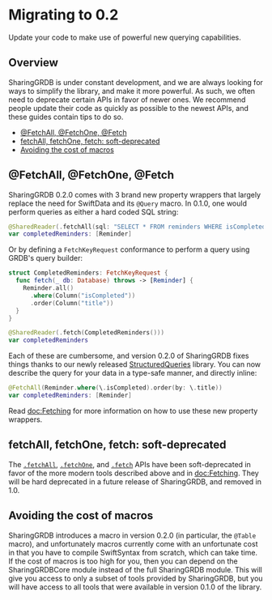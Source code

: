 # Migrating to 0.2

Update your code to make use of powerful new querying capabilities.

## Overview

SharingGRDB is under constant development, and we are always looking for ways to
simplify the library, and make it more powerful. As such, we often need to deprecate certain APIs
in favor of newer ones. We recommend people update their code as quickly as possible to the newest
APIs, and these guides contain tips to do so.

* [@FetchAll, @FetchOne, @Fetch](#)
* [fetchAll, fetchOne, fetch: soft-deprecated](#)
* [Avoiding the cost of macros](#)

## @FetchAll, @FetchOne, @Fetch

SharingGRDB 0.2.0 comes with 3 brand new property wrappers that largely replace the need for 
SwiftData and its `@Query` macro. In 0.1.0, one would perform queries as either a hard coded SQL
string:

```swift
@SharedReader(.fetchAll(sql: "SELECT * FROM reminders WHERE isCompleted ORDER BY title"))
var completedReminders: [Reminder]
```

Or by defining a ``FetchKeyRequest`` conformance to perform a query using GRDB's query builder:

```swift
struct CompletedReminders: FetchKeyRequest {
  func fetch(_ db: Database) throws -> [Reminder] {
    Reminder.all()
      .where(Column("isCompleted"))
      .order(Column("title"))
  }
}

@SharedReader(.fetch(CompletedReminders()))
var completedReminders
```

Each of these are cumbersome, and version 0.2.0 of SharingGRDB fixes things thanks to our newly 
released [StructuredQueries][] library. You can now describe the query for your data in a type-safe
manner, and directly inline:

```swift
@FetchAll(Reminder.where(\.isCompleted).order(by: \.title))
var completedReminders: [Reminder]
```

Read <doc:Fetching> for more information on how to use these new property wrappers.

[StructuredQueries]: http://github.com/pointfreeco/swift-structured-queries

## fetchAll, fetchOne, fetch: soft-deprecated

The [`.fetchAll`](<doc:Sharing/SharedReaderKey/fetchAll(sql:arguments:database:)>),
[`.fetchOne`](<doc:Sharing/SharedReaderKey/fetchOne(sql:arguments:database:)>),
and [`.fetch`](<doc:Sharing/SharedReaderKey/fetch(_:database:)>) APIs have been soft-deprecated
in favor of the more modern tools described above and in <doc:Fetching>. They will be hard 
deprecated in a future release of SharingGRDB, and removed in 1.0.

## Avoiding the cost of macros

SharingGRDB introduces a macro in version 0.2.0 (in particular, the `@Table` macro), and 
unfortunately macros currently come with an unfortunate cost in that you have to compile SwiftSyntax
from scratch, which can take time. If the cost of macros is too high for you, then you can depend 
on the SharingGRDBCore module instead of the full SharingGRDB module. This will give you access to 
only a subset of tools provided by SharingGRDB, but you will have access to all tools that were
available in version 0.1.0 of the library.
